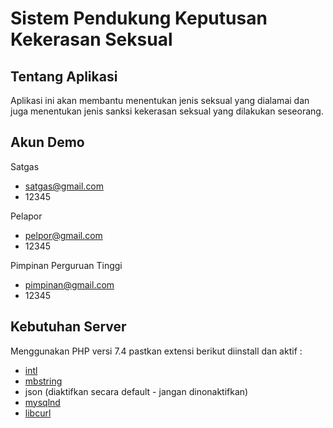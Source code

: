 # Sistem Pendukung Keputusan Kekerasan Seksual

## Tentang Aplikasi

Aplikasi ini akan membantu menentukan jenis seksual yang dialamai dan juga menentukan jenis sanksi kekerasan seksual yang dilakukan seseorang.

## Akun Demo

Satgas
- satgas@gmail.com
- 12345

Pelapor
- pelpor@gmail.com
- 12345

Pimpinan Perguruan Tinggi
- pimpinan@gmail.com
- 12345

## Kebutuhan Server

Menggunakan PHP versi 7.4 pastkan extensi berikut diinstall dan aktif :

- [intl](http://php.net/manual/en/intl.requirements.php)
- [mbstring](http://php.net/manual/en/mbstring.installation.php)
- json (diaktifkan secara default - jangan dinonaktifkan)
- [mysqlnd](http://php.net/manual/en/mysqlnd.install.php)
- [libcurl](http://php.net/manual/en/curl.requirements.php)
